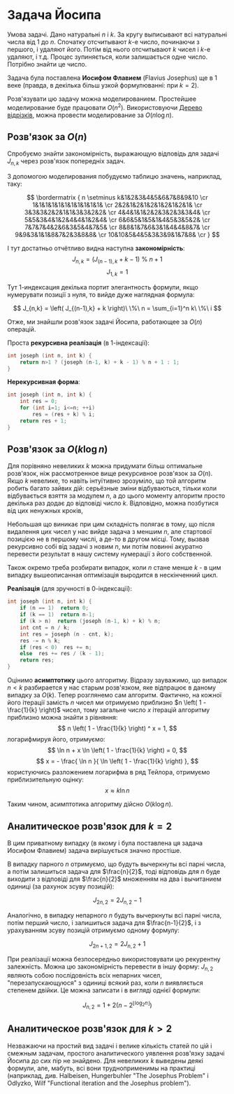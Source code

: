 # Задача Йосипа

Умова задачі. Дано натуральні $n$ і $k$. За кругу выписывают всі натуральні числа від 1 до $n$. Спочатку отсчитывают $k$-е число, починаючи з першого, і удаляют його. Потім від нього отсчитывают $k$ чисел і $k$-е удаляют, і т.д. Процес зупиняється, коли залишається одне число. Потрібно знайти це число.

Задача була поставлена **Иосифом Флавием** (Flavius Josephus) ще в 1 веке (правда, в декілька більш узкой формулюванні: при $k = 2$).

Розв'язувати цю задачу можна моделированием. Простейшее моделирование буде працювати $O(n^2)$. Використовуючи [Дерево відрізків](segment_tree), можна провести моделирование за $O(n \log n)$.

## Розв'язок за $O(n)$

Спробуємо знайти закономірність, выражающую відповідь для задачі $J_{n,k}$ через розв'язок попередніх задач.

З допомогою моделирования побудуємо таблицю значень, наприклад, таку:

$$ \bordermatrix {
n \setminus k&1&2&3&4&5&6&7&8&9&10 \cr
1&1&1&1&1&1&1&1&1&1&1& \cr
2&2&1&2&1&2&1&2&1&2&1& \cr
3&3&3&2&2&1&1&3&3&2&2& \cr
4&4&1&1&2&2&3&2&3&3&4& \cr
5&5&3&4&1&2&4&4&1&2&4& \cr
6&6&5&1&5&1&4&5&3&5&2& \cr
7&7&7&4&2&6&3&5&4&7&5& \cr
8&8&1&7&6&3&1&4&4&8&7& \cr
9&9&3&1&1&8&7&2&3&8&8& \cr
10&10&5&4&5&3&3&9&1&7&8& \cr
} $$

І тут достатньо отчётливо видна наступна **закономірність**:
$$ J_{n,k} = \left( J_{(n-1),k} + k - 1 \right)\ \%\ n + 1 $$
$$ J_{1,k} = 1 $$

Тут 1-индексация декілька портит элегантность формули, якщо нумерувати позиції з нуля, то вийде дуже наглядная формула:

$$ J_{n,k} = \left( J_{(n-1),k} + k \right)\ \%\ n = \sum_{i=1}^n k\ \%\ i $$

Отже, ми знайшли розв'язок задачі Йосипа, работающее за $O(n)$ операцій.

Проста **рекурсивна реалізація** (в 1-індексації):
<!--- TODO: specify code snippet id -->
``` cpp
int joseph (int n, int k) {
    return n>1 ? (joseph (n-1, k) + k - 1) % n + 1 : 1;
}
```

**Нерекурсивная форма**:
<!--- TODO: specify code snippet id -->
``` cpp
int joseph (int n, int k) {
    int res = 0;
    for (int i=1; i<=n; ++i)
        res = (res + k) % i;
    return res + 1;
}
```

## Розв'язок за $O(k \log n)$

Для порівняно невеликих $k$ можна придумати більш оптимальне розв'язок, ніж рассмотренное вище рекурсивное розв'язок за $O(n)$. Якщо $k$ невелике, то навіть інтуїтивно зрозуміло, що той алгоритм робить багато зайвих дій: серьёзные зміни відбуваються, тільки коли відбувається взяття за модулем $n$, а до цього моменту алгоритм просто декілька раз додає до відповіді число $k$. Відповідно, можна позбутися від цих ненужных кроків, 

Небольшая що виникає при цим складність полягає в тому, що після видалення цих чисел у нас вийде задача з меншим $n$, але стартової позицією не в першому числі, а де-то в другом місці. Тому, вызвав рекурсивно собі від задачі з новим $n$, ми потім повинні акуратно перевести результат в нашу систему нумерації з його собственной.

Також окремо треба розбирати випадок, коли $n$ стане менше $k$ - в цим випадку вышеописанная оптимізація выродится в нескінченний цикл.

**Реалізація** (для зручності в 0-індексації):
<!--- TODO: specify code snippet id -->
``` cpp
int joseph (int n, int k) {
    if (n == 1)  return 0;
    if (k == 1)  return n-1;
    if (k > n)  return (joseph (n-1, k) + k) % n;
    int cnt = n / k;
    int res = joseph (n - cnt, k);
    res -= n % k;
    if (res < 0)  res += n;
    else  res += res / (k - 1);
    return res;
}
```

Оцінимо **асимптотику** цього алгоритму. Відразу зауважимо, що випадок $n < k$ разбирается у нас старым розв'язком, яке відпрацює в даному випадку за $O(k)$. Тепер розглянемо сам алгоритм. Фактично, на кожної його ітерації замість $n$ чисел ми отримуємо приблизно $n \left( 1 - \frac{1}{k} \right)$ чисел, тому загальне число $x$ ітерацій алгоритму приблизно можна знайти з рівняння:
$$ n \left( 1 - \frac{1}{k} \right) ^ x = 1, $$
логарифмируя його, отримуємо:
$$ \ln n + x \ln \left( 1 - \frac{1}{k} \right) = 0, $$
$$ x = - \frac{ \ln n }{ \ln \left( 1 - \frac{1}{k} \right) }, $$
користуючись разложением логарифма в ряд Тейлора, отримуємо приблизительную оцінку:
$$ x \approx k \ln n $$

Таким чином, асимптотика алгоритму дійсно $O(k \log n)$.

## Аналитическое розв'язок для $k=2$

В цим приватному випадку (в якому і була поставлена ця задача Иосифом Флавием) задача вирішується значно простіше.

В випадку парного $n$ отримуємо, що будуть вычеркнуты всі парні числа, а потім залишиться задача для $\frac{n}{2}$, тоді відповідь для $n$ буде виходити з відповіді для $\frac{n}{2}$ множенням на два і вычитанием одиниці (за рахунок зсуву позицій):

$$ J_{2n,2} = 2 J_{n,2} - 1 $$

Аналогічно, в випадку непарного $n$ будуть вычеркнуты всі парні числа, потім перший число, і залишиться задача для $\frac{n-1}{2}$, і з урахуванням зсуву позицій отримуємо одному формулу:

$$ J_{2n+1,2} = 2 J_{n,2} + 1 $$

При реалізації можна безпосередньо використовувати цю рекурентну залежність. Можна цю закономірність перевести в іншу форму: $J_{n,2}$ являють собою послідовність всіх непарних чисел, "перезапускающуюся" з одиниці всякий раз, коли $n$ виявляється степенем двійки. Це можна записати і в вигляді однієї формули:

$$ J_{n,2} = 1 + 2 \left( n - 2^{\lfloor \log_2 n \rfloor} \right) $$

## Аналитическое розв'язок для $k>2$

Незважаючи на простий вид задачі і велике кількість статей по цій і смежным задачам, простого аналитического уявлення розв'язку задачі Йосипа до сих пір не знайдено. Для невеликих $k$ выведены деякі формули, але, мабуть, всі вони трудноприменимы на практиці (наприклад, див. Halbeisen, Hungerbuhler "The Josephus Problem" і Odlyzko, Wilf "Functional iteration and the Josephus problem").
